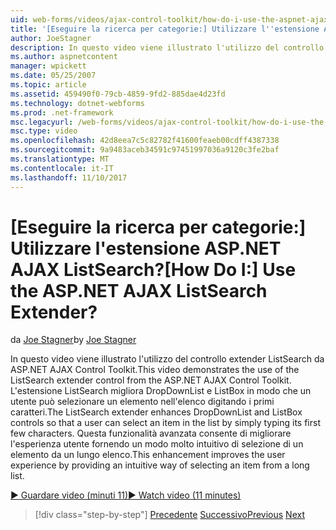 ```yaml
---
uid: web-forms/videos/ajax-control-toolkit/how-do-i-use-the-aspnet-ajax-listsearch-extender
title: '[Eseguire la ricerca per categorie:] Utilizzare l''estensione ASP.NET AJAX ListSearch? | Microsoft Docs'
author: JoeStagner
description: In questo video viene illustrato l'utilizzo del controllo extender ListSearch da ASP.NET AJAX Control Toolkit. L'estensione ListSearch migliora DropDownList e L....
ms.author: aspnetcontent
manager: wpickett
ms.date: 05/25/2007
ms.topic: article
ms.assetid: 459490f0-79cb-4859-9fd2-885dae4d23fd
ms.technology: dotnet-webforms
ms.prod: .net-framework
msc.legacyurl: /web-forms/videos/ajax-control-toolkit/how-do-i-use-the-aspnet-ajax-listsearch-extender
msc.type: video
ms.openlocfilehash: 42d8eea7c5c82782f41600feaeb00cdff4387338
ms.sourcegitcommit: 9a9483aceb34591c97451997036a9120c3fe2baf
ms.translationtype: MT
ms.contentlocale: it-IT
ms.lasthandoff: 11/10/2017
---
```

<a name="how-do-i-use-the-aspnet-ajax-listsearch-extender"></a><span data-ttu-id="c4585-105">[Eseguire la ricerca per categorie:] Utilizzare l'estensione ASP.NET AJAX ListSearch?</span><span class="sxs-lookup"><span data-stu-id="c4585-105">[How Do I:] Use the ASP.NET AJAX ListSearch Extender?</span></span>
====================
<span data-ttu-id="c4585-106">da [Joe Stagner](https://github.com/JoeStagner)</span><span class="sxs-lookup"><span data-stu-id="c4585-106">by [Joe Stagner](https://github.com/JoeStagner)</span></span>

<span data-ttu-id="c4585-107">In questo video viene illustrato l'utilizzo del controllo extender ListSearch da ASP.NET AJAX Control Toolkit.</span><span class="sxs-lookup"><span data-stu-id="c4585-107">This video demonstrates the use of the ListSearch extender control from the ASP.NET AJAX Control Toolkit.</span></span> <span data-ttu-id="c4585-108">L'estensione ListSearch migliora DropDownList e ListBox in modo che un utente può selezionare un elemento nell'elenco digitando i primi caratteri.</span><span class="sxs-lookup"><span data-stu-id="c4585-108">The ListSearch extender enhances DropDownList and ListBox controls so that a user can select an item in the list by simply typing its first few characters.</span></span> <span data-ttu-id="c4585-109">Questa funzionalità avanzata consente di migliorare l'esperienza utente fornendo un modo molto intuitivo di selezione di un elemento da un lungo elenco.</span><span class="sxs-lookup"><span data-stu-id="c4585-109">This enhancement improves the user experience by providing an intuitive way of selecting an item from a long list.</span></span>

[<span data-ttu-id="c4585-110">&#9654; Guardare video (minuti 11)</span><span class="sxs-lookup"><span data-stu-id="c4585-110">&#9654; Watch video (11 minutes)</span></span>](https://channel9.msdn.com/Blogs/ASP-NET-Site-Videos/how-do-i-use-the-aspnet-ajax-listsearch-extender)

>[!div class="step-by-step"]
<span data-ttu-id="c4585-111">[Precedente](how-do-i-use-the-aspnet-ajax-nobot-control.md)
[Successivo](how-do-i-use-the-pagingbulletedlist-extender-control.md)</span><span class="sxs-lookup"><span data-stu-id="c4585-111">[Previous](how-do-i-use-the-aspnet-ajax-nobot-control.md)
[Next](how-do-i-use-the-pagingbulletedlist-extender-control.md)</span></span>

